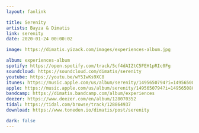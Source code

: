 ```yaml
---
layout: fanlink

title: Serenity
artists: Bayza & Dimatis
link: serenity
date: 2020-01-24 00:00:02

image: https://dimatis.yizack.com/images/experiences-album.jpg

album: experiences-album
spotify: https://open.spotify.com/track/5cf4dAIZtC5FEH1pRIc0Fg
soundcloud: https://soundcloud.com/dimatis/serenity
youtube: https://youtu.be/wY5IwKs9XC8
itunes: https://music.apple.com/us/album/serenity/1495650794?i=1495650801&app=itunes
apple: https://music.apple.com/us/album/serenity/1495650794?i=1495650801&app=music
bandcamp: https://dimatis.bandcamp.com/album/experiences
deezer: https://www.deezer.com/en/album/128070352
tidal: https://tidal.com/browse/track/128864937
download: https://www.toneden.io/dimatis/post/serenity

dark: false
---
```

